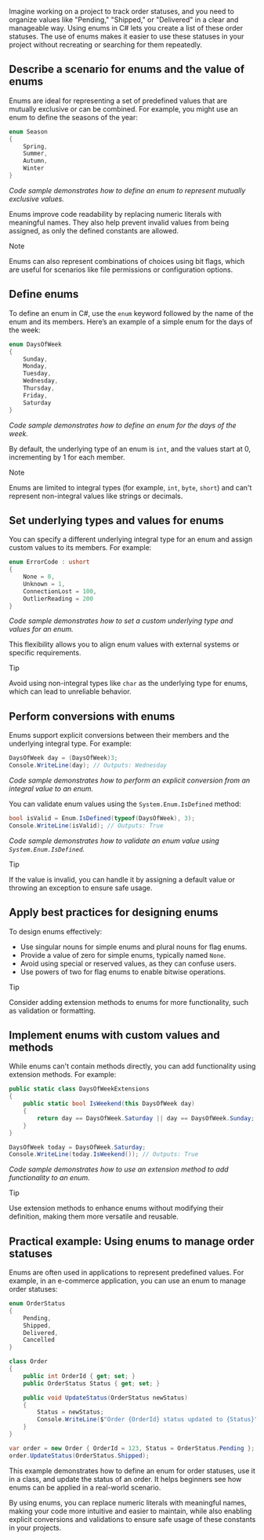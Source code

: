 Imagine working on a project to track order statuses, and you need to organize values like "Pending," "Shipped," or "Delivered" in a clear and manageable way. Using enums in C# lets you create a list of these order statuses. The use of enums makes it easier to use these statuses in your project without recreating or searching for them repeatedly.

## Describe a scenario for enums and the value of enums

Enums are ideal for representing a set of predefined values that are mutually exclusive or can be combined. For example, you might use an enum to define the seasons of the year:

```csharp
enum Season
{
    Spring,
    Summer,
    Autumn,
    Winter
}
```

*Code sample demonstrates how to define an enum to represent mutually exclusive values.*

Enums improve code readability by replacing numeric literals with meaningful names. They also help prevent invalid values from being assigned, as only the defined constants are allowed.

> [!NOTE]
> Enums can also represent combinations of choices using bit flags, which are useful for scenarios like file permissions or configuration options.

## Define enums

To define an enum in C#, use the `enum` keyword followed by the name of the enum and its members. Here’s an example of a simple enum for the days of the week:

```csharp
enum DaysOfWeek
{
    Sunday,
    Monday,
    Tuesday,
    Wednesday,
    Thursday,
    Friday,
    Saturday
}
```

*Code sample demonstrates how to define an enum for the days of the week.*

By default, the underlying type of an enum is `int`, and the values start at 0, incrementing by 1 for each member.

> [!NOTE]  
> Enums are limited to integral types (for example, `int`, `byte`, `short`) and can't represent non-integral values like strings or decimals.

## Set underlying types and values for enums

You can specify a different underlying integral type for an enum and assign custom values to its members. For example:

```csharp
enum ErrorCode : ushort
{
    None = 0,
    Unknown = 1,
    ConnectionLost = 100,
    OutlierReading = 200
}
```

*Code sample demonstrates how to set a custom underlying type and values for an enum.*

This flexibility allows you to align enum values with external systems or specific requirements.

> [!TIP]
> Avoid using non-integral types like `char` as the underlying type for enums, which can lead to unreliable behavior.

## Perform conversions with enums

Enums support explicit conversions between their members and the underlying integral type. For example:

```csharp
DaysOfWeek day = (DaysOfWeek)3;
Console.WriteLine(day); // Outputs: Wednesday
```

*Code sample demonstrates how to perform an explicit conversion from an integral value to an enum.*

You can validate enum values using the `System.Enum.IsDefined` method:

```csharp
bool isValid = Enum.IsDefined(typeof(DaysOfWeek), 3);
Console.WriteLine(isValid); // Outputs: True
```

*Code sample demonstrates how to validate an enum value using `System.Enum.IsDefined`.*

> [!TIP]
> If the value is invalid, you can handle it by assigning a default value or throwing an exception to ensure safe usage.

## Apply best practices for designing enums

To design enums effectively:

- Use singular nouns for simple enums and plural nouns for flag enums.
- Provide a value of zero for simple enums, typically named `None`.
- Avoid using special or reserved values, as they can confuse users.
- Use powers of two for flag enums to enable bitwise operations.

> [!TIP]
> Consider adding extension methods to enums for more functionality, such as validation or formatting.

## Implement enums with custom values and methods

While enums can't contain methods directly, you can add functionality using extension methods. For example:

```csharp
public static class DaysOfWeekExtensions
{
    public static bool IsWeekend(this DaysOfWeek day)
    {
        return day == DaysOfWeek.Saturday || day == DaysOfWeek.Sunday;
    }
}

DaysOfWeek today = DaysOfWeek.Saturday;
Console.WriteLine(today.IsWeekend()); // Outputs: True
```

*Code sample demonstrates how to use an extension method to add functionality to an enum.*

> [!TIP]
> Use extension methods to enhance enums without modifying their definition, making them more versatile and reusable.

## Practical example: Using enums to manage order statuses

Enums are often used in applications to represent predefined values. For example, in an e-commerce application, you can use an enum to manage order statuses:

```csharp
enum OrderStatus
{
    Pending,
    Shipped,
    Delivered,
    Cancelled
}

class Order
{
    public int OrderId { get; set; }
    public OrderStatus Status { get; set; }

    public void UpdateStatus(OrderStatus newStatus)
    {
        Status = newStatus;
        Console.WriteLine($"Order {OrderId} status updated to {Status}");
    }
}

var order = new Order { OrderId = 123, Status = OrderStatus.Pending };
order.UpdateStatus(OrderStatus.Shipped);
```

This example demonstrates how to define an enum for order statuses, use it in a class, and update the status of an order. It helps beginners see how enums can be applied in a real-world scenario.

By using enums, you can replace numeric literals with meaningful names, making your code more intuitive and easier to maintain, while also enabling explicit conversions and validations to ensure safe usage of these constants in your projects.
